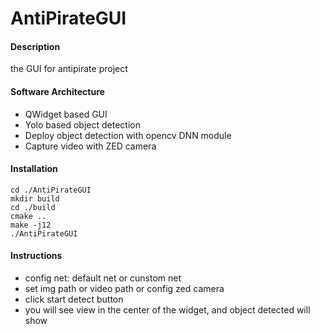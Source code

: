 # AntiPirateGUI

#### Description
the GUI for antipirate project

#### Software Architecture
- QWidget based GUI
- Yolo based object detection
- Deploy object detection with opencv DNN module
- Capture video with ZED camera


#### Installation
```shell
cd ./AntiPirateGUI
mkdir build
cd ./build
cmake ..
make -j12
./AntiPirateGUI
```

#### Instructions
- config net: default net or cunstom net
- set img path or video path or config zed camera
- click start detect button
- you will see view in the center of the widget, and object detected will show


